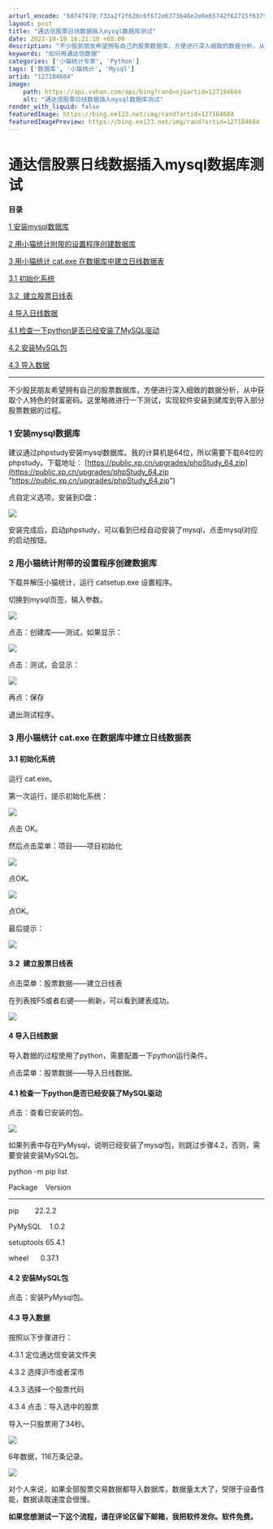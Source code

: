 ```yaml
---
arturl_encode: "68747470:733a2f2f626c6f672e6373646e2e6e65742f62715f6375692f:61727469636c652f64657461696c732f313237313834363834"
layout: post
title: "通达信股票日线数据插入mysql数据库测试"
date: 2022-10-10 16:21:10 +08:00
description: "不少股民朋友希望拥有自己的股票数据库，方便进行深入细致的数据分析，从中获取个人特色的财富密码。这里略"
keywords: "如何用通达信数据"
categories: ['小猫统计专家', 'Python']
tags: ['数据库', '小猫统计', 'Mysql']
artid: "127184684"
image:
    path: https://api.vvhan.com/api/bing?rand=sj&artid=127184684
    alt: "通达信股票日线数据插入mysql数据库测试"
render_with_liquid: false
featuredImage: https://bing.ee123.net/img/rand?artid=127184684
featuredImagePreview: https://bing.ee123.net/img/rand?artid=127184684
---
```


# 通达信股票日线数据插入mysql数据库测试

**目录**

[1 安装mysql数据库](#1%20%E5%AE%89%E8%A3%85mysql%E6%95%B0%E6%8D%AE%E5%BA%93)

[2 用小猫统计附带的设置程序创建数据库](#2%20%E7%94%A8%E5%B0%8F%E7%8C%AB%E7%BB%9F%E8%AE%A1%E9%99%84%E5%B8%A6%E7%9A%84%E8%AE%BE%E7%BD%AE%E7%A8%8B%E5%BA%8F%E5%88%9B%E5%BB%BA%E6%95%B0%E6%8D%AE%E5%BA%93)

[3 用小猫统计 cat.exe 在数据库中建立日线数据表](#3%20%E7%94%A8%E5%B0%8F%E7%8C%AB%E7%BB%9F%E8%AE%A1%20cat.exe%20%E5%9C%A8%E6%95%B0%E6%8D%AE%E5%BA%93%E4%B8%AD%E5%BB%BA%E7%AB%8B%E6%97%A5%E7%BA%BF%E6%95%B0%E6%8D%AE%E8%A1%A8)

[3.1 初始化系统](#3.1%20%E5%88%9D%E5%A7%8B%E5%8C%96%E7%B3%BB%E7%BB%9F)

[3.2  建立股票日线表](#3.2%C2%A0%20%E5%BB%BA%E7%AB%8B%E8%82%A1%E7%A5%A8%E6%97%A5%E7%BA%BF%E8%A1%A8)

[4 导入日线数据](#4%20%E5%AF%BC%E5%85%A5%E6%97%A5%E7%BA%BF%E6%95%B0%E6%8D%AE)

[4.1 检查一下python是否已经安装了MySQL驱动](#4.1%20%E6%A3%80%E6%9F%A5%E4%B8%80%E4%B8%8Bpython%E6%98%AF%E5%90%A6%E5%B7%B2%E7%BB%8F%E5%AE%89%E8%A3%85%E4%BA%86MySQL%E9%A9%B1%E5%8A%A8)

[4.2 安装MySQL包](#4.2%20%E5%AE%89%E8%A3%85MySQL%E5%8C%85)

[4.3 导入数据](#4.3%20%E5%AF%BC%E5%85%A5%E6%95%B0%E6%8D%AE)

---

不少股民朋友希望拥有自己的股票数据库，方便进行深入细致的数据分析，从中获取个人特色的财富密码。这里略微进行一下测试，实现软件安装到建库到导入部分股票数据的过程。

### 1 安装mysql数据库

建议通过phpstudy安装mysql数据库。我的计算机是64位，所以需要下载64位的phpstudy。下载地址：
[https://public.xp.cn/upgrades/phpStudy_64.zip](https://public.xp.cn/upgrades/phpStudy_64.zip "https://public.xp.cn/upgrades/phpStudy_64.zip")

点自定义选项，安装到D盘：

![](https://i-blog.csdnimg.cn/blog_migrate/392d141e1d071fa6c68d30e9c8d8f425.png)

安装完成后，启动phpstudy，可以看到已经自动安装了mysql，点击mysql对应的启动按钮。

### 2 用小猫统计附带的设置程序创建数据库

下载并解压小猫统计，运行 catsetup.exe 设置程序。

切换到mysql页签，输入参数。

![](https://i-blog.csdnimg.cn/blog_migrate/340fe561bfc61c3dc48666e00caf52ee.png)

点击：创建库——测试，如果显示：

![](https://i-blog.csdnimg.cn/blog_migrate/38a43706e82b36724cae63ad85e3d273.png)

点击：测试，会显示：

![](https://i-blog.csdnimg.cn/blog_migrate/111451799900d68e8fa98d475759c6ad.png)

再点：保存

退出测试程序。

### 3 用小猫统计 cat.exe 在数据库中建立日线数据表

#### 3.1 初始化系统

运行 cat.exe。

第一次运行，提示初始化系统：

![](https://i-blog.csdnimg.cn/blog_migrate/0c1b805909f2cbc4af392432e08fc7b3.png)

点击 OK。

然后点击菜单：项目——项目初始化

![](https://i-blog.csdnimg.cn/blog_migrate/85fc85787a42665411a82c8abeb9dc37.png)

点OK。

![](https://i-blog.csdnimg.cn/blog_migrate/967057431ebf21e53a60545b95e97eea.png)

点OK。

最后提示：

![](https://i-blog.csdnimg.cn/blog_migrate/0b406bc8d3bee5081c24efe9f16d9dc6.png)

#### 3.2  建立股票日线表

点击菜单：股票数据——建立日线表

在列表按F5或者右键——刷新，可以看到建表成功。

![](https://i-blog.csdnimg.cn/blog_migrate/d3152135887e1eeba12fd40f70e4a36f.png)

#### 4 导入日线数据

导入数据的过程使用了python，需要配置一下python运行条件。

点击菜单：股票数据——导入日线数据。

#### 4.1 检查一下python是否已经安装了MySQL驱动

点击：查看已安装的包。

![](https://i-blog.csdnimg.cn/blog_migrate/6a7c5d5a85b79095df7b101ea941963f.png)

如果列表中存在PyMysql，说明已经安装了mysql包，则跳过步骤4.2，否则，需要安装安装MySQL包。

python -m pip list
  

Package    Version
  

---------- -------
  

pip        22.2.2
  

PyMySQL    1.0.2
  

setuptools 65.4.1
  

wheel      0.37.1

#### 4.2 安装MySQL包

点击：安装PyMysql包。

#### 4.3 导入数据

按照以下步骤进行：

4.3.1 定位通达信安装文件夹

4.3.2 选择沪市或者深市

4.3.3 选择一个股票代码

4.3.4 点击：导入选中的股票

导入一只股票用了34秒。

![](https://i-blog.csdnimg.cn/blog_migrate/da7f83fe48cfa3d844bcc7a5ac41f311.png)

6年数据，116万条记录。

![](https://i-blog.csdnimg.cn/blog_migrate/e379b408b191e24ec64cf3ce41772b38.png)

对个人来说，如果全部股票交易数据都导入数据库，数据量太大了，受限于设备性能，数据读取速度会很慢。

**如果您想测试一下这个流程，请在评论区留下邮箱，我把软件发你。软件免费。**